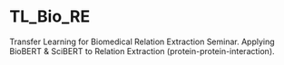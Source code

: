 # TL_Bio_RE
Transfer Learning for Biomedical Relation Extraction Seminar. Applying BioBERT &amp; SciBERT to Relation Extraction (protein-protein-interaction).
